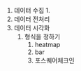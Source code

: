 ﻿1. 데이터 수집
   1. 
2. 데이터 전처리
3. 데이터 시각화
    1. 형식을 정하기
       1. heatmap
       2. bar
       3. 포스퀘어체크인
        